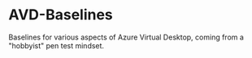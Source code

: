 # AVD-Baselines
Baselines for various aspects of Azure Virtual Desktop, coming from a "hobbyist" pen test mindset.
